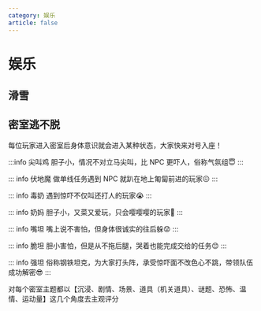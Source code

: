```yaml
---
category: 娱乐
article: false
---
```


# 娱乐

## 滑雪

## 密室逃不脱

每位玩家进入密室后身体意识就会进入某种状态，大家快来对号入座！

:::info 尖叫鸡
胆子小，情况不对立马尖叫，比 NPC 更吓人，俗称气氛组:innocent:
:::

::: info 伏地魔
做单线任务遇到 NPC 就趴在地上匍匐前进的玩家:confounded:
:::

::: info 毒奶
遇到惊吓不仅叫还打人的玩家:sob:
:::

::: info 奶妈
胆子小，又菜又爱玩，只会嘤嘤嘤的玩家:pleading_face:
:::

::: info 嘴坦
嘴上说不害怕，但身体很诚实的往后躲:worried:
:::

::: info 脆坦
胆小害怕，但是从不拖后腿，哭着也能完成交给的任务:blush:
:::

::: info 强坦
俗称钢铁坦克，为大家打头阵，承受惊吓面不改色心不跳，带领队伍成功解密:sunglasses:
:::

对每个密室主题都以【沉浸、剧情、场景、道具（机关道具）、谜题、恐怖、温情、运动量】这几个角度去主观评分